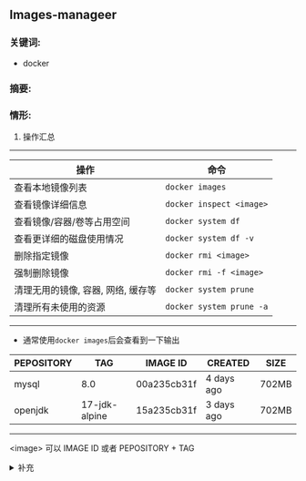 ##  Images-manageer

### 关键词: 
- docker

### 摘要: 


### 情形:
1. 操作汇总
---
| 操作 | 命令 |
|------|------|
| 查看本地镜像列表 | `docker images` |
| 查看镜像详细信息 | `docker inspect <image>` |
| 查看镜像/容器/卷等占用空间 | `docker system df` |
| 查看更详细的磁盘使用情况 | `docker system df -v` |
| 删除指定镜像 | `docker rmi <image>` |
| 强制删除镜像 | `docker rmi -f <image>` |
| 清理无用的镜像, 容器, 网络, 缓存等 | `docker system prune` |
| 清理所有未使用的资源 | `docker system prune -a` |
---

- 通常使用```docker images```后会查看到一下输出

| PEPOSITORY | TAG | IMAGE ID | CREATED | SIZE |
|-----|-----|-----|-----|-----|
| mysql | 8.0 | 00a235cb31f | 4 days ago | 702MB |
| openjdk | 17-jdk-alpine | 15a235cb31f | 3 days ago | 702MB |
---
\<image> 可以 IMAGE ID 或者 PEPOSITORY + TAG

<details>
    <summary>补充</summary>
        <ul>
	      <li><strong>.</strong>： .</li>
        </ul>
</details>